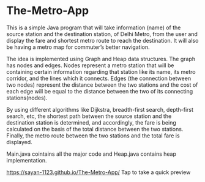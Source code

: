 # The-Metro-App
This is a simple Java program that will take information (name) of the source station and the destination station, of Delhi Metro, from the user and display the fare and shortest metro route to reach the destination. It will also be having a metro map for commuter’s better navigation.

The idea is implemented using Graph and Heap data structures. The graph has nodes and edges. Nodes represent a metro station that will be containing certain information regarding that station like its name, its metro corridor, and the lines which it connects. Edges (the connection between two nodes) represent the distance between the two stations and the cost of each edge will be equal to the distance between the two of its connecting stations(nodes).

By using different algorithms like Dijkstra, breadth-first search, depth-first search, etc, the shortest path between the source station and the destination station is determined, and accordingly, the fare is being calculated on the basis of the total distance between the two stations. Finally, the metro route between the two stations and the total fare is displayed.

Main.java cointains all the major code and Heap.java contains heap implementation.

https://sayan-1123.github.io/The-Metro-App/ Tap to take a quick preview 

